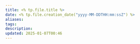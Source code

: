 ```yaml
---
title: <% tp.file.title %>
date: <% tp.file.creation_date("yyyy-MM-DDTHH:mm:ssZ") %>
aliases: 
tags: 
description: 
updated: 2025-01-07T00:46
---
```

